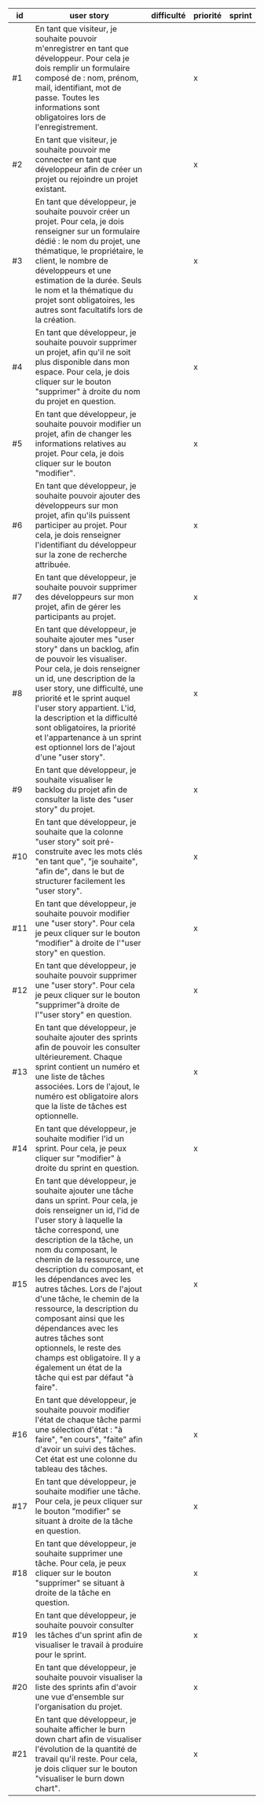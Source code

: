 | id | user story  | difficulté | priorité | sprint |
|----|-------|-------------|------------|-------------|
| #1 | En tant que visiteur, je souhaite pouvoir m'enregistrer en tant que développeur. Pour cela je dois remplir un formulaire composé de : nom, prénom, mail, identifiant, mot de passe. Toutes les informations sont obligatoires lors de l'enregistrement.           |          |    x     |        |
| #2 | En tant que visiteur, je souhaite pouvoir me connecter en tant que développeur afin de créer un projet ou rejoindre un projet existant.   |          |    x     |        |
| #3 |  En tant que développeur, je souhaite pouvoir créer un projet. Pour cela, je dois renseigner sur un formulaire dédié : le nom du projet, une thématique, le propriétaire, le client, le nombre de développeurs et une estimation de la durée. Seuls le nom et la thématique du projet sont obligatoires, les autres sont facultatifs lors de la création. |                   |    x     |        |
| #4 |  En tant que développeur, je souhaite pouvoir supprimer un projet, afin qu'il ne soit plus disponible dans mon espace. Pour cela, je dois cliquer sur le bouton "supprimer" à droite du nom du projet en question. |                   |    x     |        |
| #5 |  En tant que développeur, je souhaite pouvoir modifier un projet, afin de changer les informations relatives au projet. Pour cela, je dois cliquer sur le bouton "modifier". |                   |    x     |        |
| #6 | En tant que développeur, je souhaite pouvoir ajouter des développeurs sur mon projet, afin qu'ils puissent participer au projet. Pour cela, je dois renseigner l'identifiant du développeur sur la zone de recherche attribuée.     |           |    x     |        |
| #7 | En tant que développeur, je souhaite pouvoir supprimer des développeurs sur mon projet, afin de gérer les participants au projet.     |           |    x     |        |
| #8 |  En tant que développeur, je souhaite ajouter mes "user story" dans un backlog, afin de pouvoir les visualiser. Pour cela, je dois renseigner un id, une description de la user story, une difficulté, une priorité et le sprint auquel l'user story appartient. L'id, la description et la difficulté sont obligatoires, la priorité et l'appartenance à un sprint est optionnel lors de l'ajout d'une "user story". |          |    x     |        |
| #9 | En tant que développeur, je souhaite visualiser le backlog du projet afin de consulter la liste des "user story" du projet.  |             |    x     |        |
| #10 | En tant que développeur, je souhaite que la colonne "user story" soit pré-construite avec les mots clés "en tant que", "je souhaite", "afin de", dans le but de structurer facilement les "user story".  |              |    x     |        |
| #11 | En tant que développeur, je souhaite pouvoir modifier une "user story". Pour cela je peux cliquer sur le bouton "modifier" à droite de l'"user story" en question.  |          |   x     |        |
| #12 | En tant que développeur, je souhaite pouvoir supprimer une "user story". Pour cela je peux cliquer sur le bouton "supprimer"à droite de l'"user story" en question.  |          |   x     |        |
| #13 |  En tant que développeur, je souhaite ajouter des sprints afin de pouvoir les consulter ultérieurement. Chaque sprint contient un numéro et une liste de tâches associées. Lors de l'ajout, le numéro est obligatoire alors que la liste de tâches est optionnelle. |            |    x     |        |
| #14 |  En tant que développeur, je souhaite modifier l'id un sprint. Pour cela, je peux cliquer sur "modifier" à droite du sprint en question. |            |    x     |        |
| #15 | En tant que développeur, je souhaite ajouter une tâche dans un sprint. Pour cela, je dois renseigner un id, l'id de l'user story à laquelle la tâche correspond, une description de la tâche, un nom du composant, le chemin de la ressource, une description du composant, et les dépendances avec les autres tâches. Lors de l'ajout d'une tâche, le chemin de la ressource, la description du composant ainsi que les dépendances avec les autres tâches sont optionnels, le reste des champs est obligatoire. Il y a également un état de la tâche qui est par défaut "à faire".      |            |    x     |        |
| #16 | En tant que développeur, je souhaite pouvoir modifier l'état de chaque tâche parmi une sélection d'état : "à faire", "en cours", "faite" afin d'avoir un suivi des tâches. Cet état est une colonne du tableau des tâches. |         |    x     |        |
| #17 | En tant que développeur, je souhaite modifier une tâche. Pour cela, je peux cliquer sur le bouton "modifier" se situant à droite de la tâche en question.   |            |   x     |        |
| #18 | En tant que développeur, je souhaite supprimer une tâche. Pour cela, je peux cliquer sur le bouton "supprimer" se situant à droite de la tâche en question.   |            |   x     |        |
| #19 | En tant que développeur, je souhaite pouvoir consulter les tâches d'un sprint afin de visualiser le travail à produire pour le sprint.    |             |    x     |        |
| #20 | En tant que développeur, je souhaite pouvoir visualiser la liste des sprints afin d'avoir une vue d'ensemble sur l'organisation du projet.   |             |    x     |        |
| #21 | En tant que développeur, je souhaite afficher le burn down chart afin de  visualiser l'évolution de la quantité de travail qu'il reste. Pour cela, je dois cliquer sur le bouton "visualiser le burn down chart".  |         |    x     |         |       |
